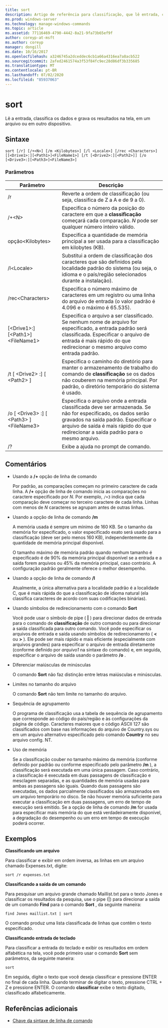 ```yaml
---
title: sort
description: Artigo de referência para classificação, que lê entrada, classifica dados e grava os resultados na tela, em um arquivo ou em outro dispositivo.
ms.prod: windows-server
ms.technology: manage-windows-commands
ms.topic: article
ms.assetid: 77116469-4790-4442-8a21-9fa73b65ef9f
author: coreyp-at-msft
ms.author: coreyp
manager: dongill
ms.date: 10/16/2017
ms.openlocfilehash: a3246745a2dceddec6cb1a66a4316ea7a8acb522
ms.sourcegitcommit: 2afed2461574a3f53f84fc9ec28d86df3b335685
ms.translationtype: MT
ms.contentlocale: pt-BR
ms.lasthandoff: 07/02/2020
ms.locfileid: "85937063"
---
```

# <a name="sort"></a>sort

Lê a entrada, classifica os dados e grava os resultados na tela, em um arquivo ou em outro dispositivo.



## <a name="syntax"></a>Sintaxe

```
sort [/r] [/+<N>] [/m <Kilobytes>] [/l <Locale>] [/rec <Characters>] [[<Drive1>:][<Path1>]<FileName1>] [/t [<Drive2>:][<Path2>]] [/o [<Drive3>:][<Path3>]<FileName3>]
```

### <a name="parameters"></a>Parâmetros

|Parâmetro|Descrição|
|---------|-----------|
|/r|Reverte a ordem de classificação (ou seja, classifica de Z a A e de 9 a 0).|
|/+\<N>|Especifica o número da posição do caractere em que a **classificação** começará cada comparação. *N* pode ser qualquer número inteiro válido.|
|opção\<Kilobytes>|Especifica a quantidade de memória principal a ser usada para a classificação em kilobytes (KB).|
|/l\<Locale>|Substitui a ordem de classificação dos caracteres que são definidos pela localidade padrão do sistema (ou seja, o idioma e o país/região selecionados durante a instalação).|
|/rec\<Characters>|Especifica o número máximo de caracteres em um registro ou uma linha do arquivo de entrada (o valor padrão é 4.096 e o máximo é 65.535).|
|[\<Drive1>:][\<Path1>]\<FileName1>|Especifica o arquivo a ser classificado. Se nenhum nome de arquivo for especificado, a entrada padrão será classificada. Especificar o arquivo de entrada é mais rápido do que redirecionar o mesmo arquivo como entrada padrão.|
|/t [ \<Drive2> :] [ \<Path2> ]|Especifica o caminho do diretório para manter o armazenamento de trabalho do comando de **classificação** se os dados não couberem na memória principal. Por padrão, o diretório temporário do sistema é usado.|
|/o [ \<Drive3> :] [ \<Path3> ]\<FileName3>|Especifica o arquivo onde a entrada classificada deve ser armazenada. Se não for especificado, os dados serão gravados na saída padrão. Especificar o arquivo de saída é mais rápido do que redirecionar a saída padrão para o mesmo arquivo.|
|/?|Exibe a ajuda no prompt de comando.|

## <a name="remarks"></a>Comentários

-   Usando a **/+** opção de linha de comando

    Por padrão, as comparações começam no primeiro caractere de cada linha. A **/+** opção de linha de comando inicia as comparações no caractere especificado por *N*. Por exemplo, `/+3` indica que cada comparação deve começar no terceiro caractere de cada linha. Linhas com menos de *N* caracteres se agrupam antes de outras linhas.
-   Usando a opção de linha de comando **/m**

    A memória usada é sempre um mínimo de 160 KB. Se o tamanho da memória for especificado, o valor especificado exato será usado para a classificação (deve ser pelo menos 160 KB), independentemente da quantidade de memória principal disponível.

    O tamanho máximo de memória padrão quando nenhum tamanho é especificado é de 90% da memória principal disponível se a entrada e a saída forem arquivos ou 45% da memória principal, caso contrário. A configuração padrão geralmente oferece o melhor desempenho.
-   Usando a opção de linha de comando **/l**

    Atualmente, a única alternativa para a localidade padrão é a localidade C, que é mais rápida do que a classificação de idioma natural (ela classifica caracteres de acordo com suas codificações binárias).
-   Usando símbolos de redirecionamento com o comando **Sort**

    Você pode usar o símbolo de pipe ( **|** ) para direcionar dados de entrada para o comando de **classificação** de outro comando ou para direcionar a saída classificada para outro comando. Você pode especificar os arquivos de entrada e saída usando símbolos de redirecionamento ( **<** ou **>** ). Ele pode ser mais rápido e mais eficiente (especialmente com arquivos grandes) para especificar o arquivo de entrada diretamente (conforme definido por *arquivo1* na sintaxe do comando) e, em seguida, especificar o arquivo de saída usando o parâmetro **/o** .
-   Diferenciar maiúsculas de minúsculas

    O comando **Sort** não faz distinção entre letras maiúsculas e minúsculas.
-   Limites no tamanho do arquivo

    O comando **Sort** não tem limite no tamanho do arquivo.
-   Sequência de agrupamento

    O programa de classificação usa a tabela de sequência de agrupamento que corresponde ao código do país/região e às configurações da página de código. Caracteres maiores que o código ASCII 127 são classificados com base nas informações do arquivo de Country.sys ou em um arquivo alternativo especificado pelo comando **Country** no seu arquivo config. NT.
-   Uso de memória

    Se a classificação couber no tamanho máximo da memória (conforme definido por padrão ou conforme especificado pelo parâmetro **/m** ), a classificação será executada em uma única passagem. Caso contrário, a classificação é executada em duas passagens de classificação e mesclagem separadas, e as quantidades de memória usadas para ambas as passagens são iguais. Quando duas passagens são executadas, os dados parcialmente classificados são armazenados em um arquivo temporário no disco. Se não houver memória suficiente para executar a classificação em duas passagens, um erro de tempo de execução será emitido. Se a opção de linha de comando **/m** for usada para especificar mais memória do que está verdadeiramente disponível, a degradação do desempenho ou um erro em tempo de execução poderá ocorrer.

## <a name="examples"></a>Exemplos

**Classificando um arquivo**

Para classificar e exibir em ordem inversa, as linhas em um arquivo chamado Expenses.txt, digite:

`sort /r expenses.txt`

**Classificando a saída de um comando**

Para pesquisar um arquivo grande chamado Maillist.txt para o texto Jones e classificar os resultados da pesquisa, use o pipe (|) para direcionar a saída de um comando **Find** para o comando **Sort** , da seguinte maneira:

`find Jones maillist.txt | sort`

O comando produz uma lista classificada de linhas que contêm o texto especificado.

**Classificando entrada de teclado**

Para classificar a entrada do teclado e exibir os resultados em ordem alfabética na tela, você pode primeiro usar o comando **Sort** sem parâmetros, da seguinte maneira:

`sort`

Em seguida, digite o texto que você deseja classificar e pressione ENTER no final de cada linha. Quando terminar de digitar o texto, pressione CTRL + Z e pressione ENTER. O comando **classificar** exibe o texto digitado, classificado alfabeticamente.

## <a name="additional-references"></a>Referências adicionais

- [Chave da sintaxe de linha de comando](command-line-syntax-key.md)